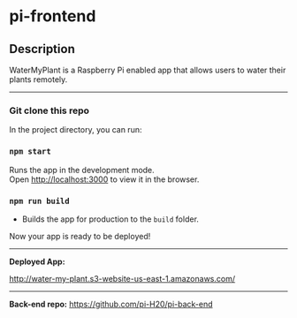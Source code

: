 # pi-frontend

## Description
WaterMyPlant is a Raspberry Pi enabled app that allows users to water their plants remotely.

***
### Git clone this repo

In the project directory, you can run:

### `npm start`

Runs the app in the development mode.<br>
Open [http://localhost:3000](http://localhost:3000) to view it in the browser.

### `npm run build`

* Builds the app for production to the `build` folder.

Now your app is ready to be deployed!
***

**Deployed App:**

http://water-my-plant.s3-website-us-east-1.amazonaws.com/
***

**Back-end repo:**
https://github.com/pi-H20/pi-back-end